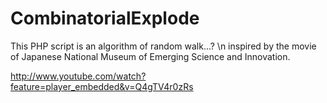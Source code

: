 CombinatorialExplode
====================
This PHP script is an algorithm of random walk...? \n
inspired by the movie of Japanese National Museum of Emerging Science and Innovation.

http://www.youtube.com/watch?feature=player_embedded&v=Q4gTV4r0zRs